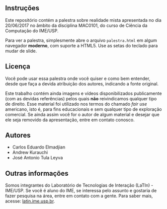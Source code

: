 ## Instruções

Este repositório contém a palestra sobre realidade mista apresentada no dia 20/06/2017 no âmbito da disciplina MAC0101, do curso de Ciência da Computação do IME/USP.

Para ver a palestra, simplesmente abre o arquivo `palestra.html` em algum navegador **moderno**, com suporte a HTML5. Use as setas do teclado para mudar de slide.

## Licença
Você pode usar essa palestra onde você quiser e como bem entender, desde que faça a devida atribuição dos autores, indicando a fonte original.

Este trabalho contém ainda imagens e vídeos disponibilizados publicamente (com as devidas referências) pelos quais **não** reivindicamos qualquer tipo de
direito. Esse material foi utilizado nos termos do chamado _fair use_ americano, isto é, para fins educacionais e sem qualquer tipo de exploração comercial.
Se ainda assim você for o autor de algum material e desejar que ele seja removido da apresentação, entre em contato conosco.

## Autores
* Carlos Eduardo Elmadjian
* Andrew Kurauchi
* José Antonio Tula Leyva

## Outras informações
Somos integrantes do Laboratório de Tecnologias de Interação (LaTIn) - IME/USP. Se você é aluno do IME, se interessa pelo assunto e gostaria de fazer pesquisa na área, entre em contato com a gente.
Para saber mais, acesse: [latin.ime.usp.br](http://latin.ime.usp.br).

